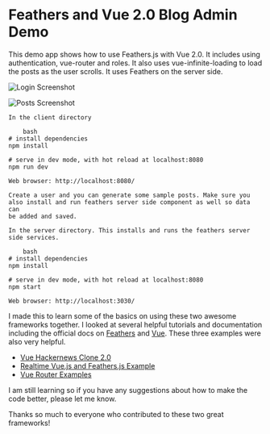 # Feathers and Vue 2.0 Blog Admin Demo

This demo app shows how to use Feathers.js with Vue 2.0.  It includes
using authentication, vue-router and roles.  It also uses 
vue-infinite-loading to load the posts as the user scrolls.
It uses Feathers on the server side.

![Login Screenshot](https://raw.githubusercontent.com/delay/feathers-vue-blog-admin-demo/master/client/static/posts.png "Login Screenshot")

![Posts Screenshot](https://raw.githubusercontent.com/delay/feathers-vue-blog-admin-demo/master/client/static/login.png "Posts Screenshot")


``` 
In the client directory

    bash
# install dependencies
npm install

# serve in dev mode, with hot reload at localhost:8080
npm run dev

Web browser: http://localhost:8080/

Create a user and you can generate some sample posts. Make sure you 
also install and run feathers server side component as well so data can 
be added and saved.

```

``` 
In the server directory. This installs and runs the feathers server side services.

    bash
# install dependencies
npm install

# serve in dev mode, with hot reload at localhost:8080
npm start

Web browser: http://localhost:3030/

```

I made this to learn some of the basics on using these two awesome
frameworks together.  I looked at several helpful tutorials and 
documentation including the official docs on [Feathers](https://docs.feathersjs.com/) and [Vue](http://vuejs.org/guide/). 
These three examples were also very helpful. 

* [Vue Hackernews Clone 2.0](https://github.com/vuejs/vue-hackernews-2.0)
* [Realtime Vue.js and Feathers.js Example](https://www.youtube.com/watch?v=zbhYcxr5ldk)
* [Vue Router Examples](https://github.com/vuejs/vue-router/tree/dev/examples)

I am still learning so if you have any suggestions about how to make the code better, please
let me know.

Thanks so much to everyone who contributed to these two great frameworks!